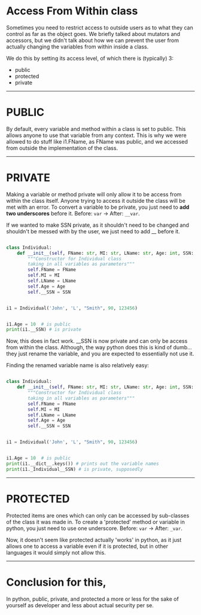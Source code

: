 # Access From Within class

Sometimes you need to restrict access to outside users as to what they can control as far as the object goes.
We briefly talked about mutators and accessors, but we didn't talk about how we can prevent the user from
actually changing the variables from within inside a class.

We do this by setting its access level, of which there is (typically) 3:
- public
- protected
- private


----

# PUBLIC
By default, every variable and method within a class is set to public. This allows anyone to use
that variable from any context. This is why we were allowed to do stuff like i1.FName, as FName was public, 
and we accessed from outside the implementation of the class.


----

# PRIVATE
Making a variable or method private will only allow it to be access from within the class itself.
Anyone trying to access it outside the class will be met with an error. To convert a variable to be private, 
you just need to **add two underscores** before it. Before: `var` -> After: `__var`.

If we wanted to make SSN private, as it shouldn't need to be changed and shouldn't be messed with by the user, 
we just need to add __ before it.

```python

class Individual:
    def __init__(self, FName: str, MI: str, LName: str, Age: int, SSN: int):
        """Constructor for Individual class
        taking in all variables as parameters"""
        self.FName = FName
        self.MI = MI
        self.LName = LName
        self.Age = Age
        self.__SSN = SSN


i1 = Individual('John', 'L', "Smith", 90, 123456)


i1.Age = 10  # is public
print(i1.__SSN) # is private
```

Now, this does in fact work. __SSN is now private and can only be access from within the class.
Although, the way python does this is kind of dumb...
they just rename the variable, and you are expected to essentially not use it.

Finding the renamed variable name is also relatively easy:
```python

class Individual:
    def __init__(self, FName: str, MI: str, LName: str, Age: int, SSN: int):
        """Constructor for Individual class
        taking in all variables as parameters"""
        self.FName = FName
        self.MI = MI
        self.LName = LName
        self.Age = Age
        self.__SSN = SSN


i1 = Individual('John', 'L', "Smith", 90, 123456)


i1.Age = 10  # is public
print(i1.__dict__.keys()) # prints out the variable names
print(i1._Individual__SSN) # is private, supposedly
```

----

# PROTECTED

Protected items are ones which can only can be accessed by sub-classes of the class it was made in. To create
a 'protected' method or variable in python, you just need to use one underscore. Before: `var` -> After: `_var`.

Now, it doesn't seem like protected actually 'works' in python, as it just allows one to access a variable even if it is protected,
but in other languages it would simply not allow this.



----

# Conclusion for this,

In python, public, private, and protected a more or less for the sake of yourself as developer and less about actual security per se. 
